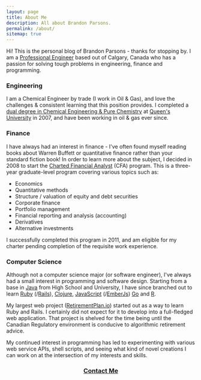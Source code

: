 ```yaml
---
layout: page
title: About Me
description: All about Brandon Parsons.
permalink: /about/
sitemap: true
---
```


Hi!  This is the personal blog of Brandon Parsons - thanks for stopping by.  I am a [Professional Engineer][prof_eng] based out of Calgary, Canada who has a passion for solving tough problems in engineering, finance and programming.  

### Engineering

I am a Chemical Engineer by trade (I work in Oil & Gas), and love the challenges & consistent learning that this position provides.  I completed a [dual degree in Chemical Engineering & Pure Chemistry][degree] at [Queen's University][queens] in 2007, and have been working in oil & gas ever since.

[prof_eng]: http://apega.ca/
[degree]: http://www.queensu.ca/calendars/appsci/Engineering_Chemistry.html
[queens]: http://www.queensu.ca

### Finance

I have always had an interest in finance - I've often found myself reading books about Warren Buffett or quantitative finance rather than your standard fiction book!  In order to learn more about the subject, I decided in 2008 to start the [Charted Financial Analyst][cfa] (CFA) program.  This is a three-year graduate-level program covering various topics such as:

- Economics
- Quantitative methods
- Structure / valuation of equity and debt securities
- Corporate finance
- Portfolio management
- Financial reporting and analysis (accounting)
- Derivatives
- Alternative investments

I successfully completed this program in 2011, and am eligible for my charter pending completion of the requisite work experience.

[cfa]: http://www.cfainstitute.org

### Computer Science

Although not a computer science major (or software engineer), I've always had a small interest in programming and software design.  Starting from a base in [Java][] from High School and University, I have since branched out to learn [Ruby][] (/[Rails][]), [Clojure][], [JavaScript][] (/[EmberJs][]) [Go][] and [R][].

[Java]: http://en.wikipedia.org/wiki/Java_(programming_language)
[Ruby]: http://www.ruby-lang.org/en/
[Rails]: http://rubyonrails.org
[Clojure]: http://clojure.org/
[JavaScript]: http://en.wikipedia.org/wiki/JavaScript
[EmberJs]: http://emberjs.com/
[Go]: https://golang.org/
[R]: http://www.r-project.org

My largest web project ([RetirementPlan.io][]) started out as a way to learn Ruby and Rails.  I certainly did not expect for it to develop into a full-fledged web application. That project is shelved for the time being until the Canadian Regulatory environment is conducive to algorithmic retirement advice.

My continued interest in programming has led to experimenting with various web service APIs, shell scripts, and seeing what kind of novel creations I can work on at the intersection of my interests and  skills.

[RetirementPlan.io]: http://www.retirementplan.io

<h3 style='text-align:center;'><a href="mailto:{{site.email}}" "Contact Me">Contact Me</a></h3>


